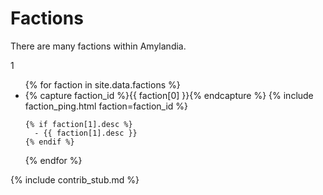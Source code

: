 # Factions

There are many factions within Amylandia.

1

<ul>
{% for faction in site.data.factions %}
  <li>
    {% capture faction_id %}{{ faction[0] }}{% endcapture %}
    {% include faction_ping.html faction=faction_id %}


    {% if faction[1].desc %}
      - {{ faction[1].desc }}
    {% endif %}
  </li>
{% endfor %}
</ul>

{% include contrib_stub.md %}
